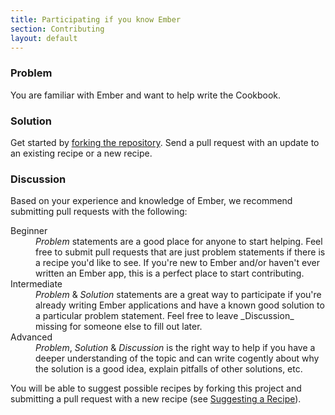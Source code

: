 ```yaml
---
title: Participating if you know Ember
section: Contributing
layout: default
---
```

### Problem
You are familiar with Ember and want to help write the Cookbook.

### Solution
Get started by [forking the repository][fork_repo]. Send a pull request with an
update to an existing recipe or a new recipe.

### Discussion
Based on your experience and knowledge of Ember, we recommend submitting pull requests with the following:

<dl>
  <dt>Beginner</dt>
  <dd><em>Problem</em> statements are a good place for anyone to start helping. Feel free to submit pull requests that are just problem statements if there is a recipe you'd like to see. If you're new to Ember and/or haven't ever written an Ember app, this is a perfect place to start contributing.</dd>
  <dt>Intermediate</dt>
  <dd><em>Problem</em> &amp; <em>Solution</em> statements are a great way to participate if you're already writing Ember applications and have a known good solution to a particular problem statement. Feel free to leave _Discussion_ missing for someone else to fill out later.</dd>
  <dt>Advanced</dt>
  <dd><em>Problem</em>, <em>Solution</em> &amp; <em>Discussion</em> is the right way to help if you have a deeper understanding of the topic and can write cogently about why the solution is a good idea, explain pitfalls of other solutions, etc.</dd>
</dl>

You will be able to suggest possible recipes by forking this project and submitting a pull request with a new recipe (see [Suggesting a Recipe](../suggesting_a_recipe)).

[fork_repo]: https://github.com/emberjs/guides
[suggesting_a_recipe]: ./suggesting_a_recipe
